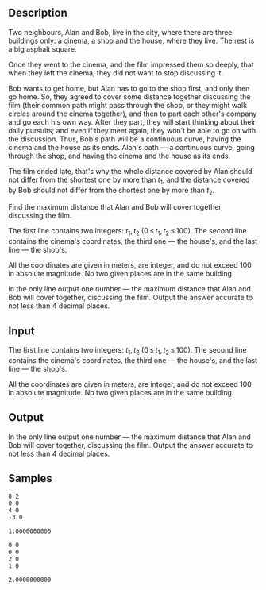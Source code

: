 ## Description

<div><p>Two neighbours, Alan and Bob, live in the city, where there are three buildings only: a cinema, a shop and the house, where they live. The rest is a big asphalt square. </p><p>Once they went to the cinema, and the film impressed them so deeply, that when they left the cinema, they did not want to stop discussing it.</p><p>Bob wants to get home, but Alan has to go to the shop first, and only then go home. So, they agreed to cover some distance together discussing the film (their common path might pass through the shop, or they might walk circles around the cinema together), and then to part each other's company and go each his own way. After they part, they will start thinking about their daily pursuits; and even if they meet again, they won't be able to go on with the discussion. Thus, Bob's path will be a continuous curve, having the cinema and the house as its ends. Alan's path — a continuous curve, going through the shop, and having the cinema and the house as its ends.</p><p>The film ended late, that's why the whole distance covered by Alan should not differ from the shortest one by more than <span class="tex-span"><i>t</i><sub class="lower-index">1</sub></span>, and the distance covered by Bob should not differ from the shortest one by more than <span class="tex-span"><i>t</i><sub class="lower-index">2</sub></span>.</p><p>Find the maximum distance that Alan and Bob will cover together, discussing the film.</p></div><div class="input-specification"><p>The first line contains two integers: <span class="tex-span"><i>t</i><sub class="lower-index">1</sub>, <i>t</i><sub class="lower-index">2</sub></span> (<span class="tex-span">0 ≤ <i>t</i><sub class="lower-index">1</sub>, <i>t</i><sub class="lower-index">2</sub> ≤ 100</span>). The second line contains the cinema's coordinates, the third one — the house's, and the last line — the shop's. </p><p>All the coordinates are given in meters, are integer, and do not exceed 100 in absolute magnitude. No two given places are in the same building.</p></div><div class="output-specification"><p>In the only line output one number — the maximum distance that Alan and Bob will cover together, discussing the film. Output the answer accurate to not less than 4 decimal places.</p></div>


## Input

<p>The first line contains two integers: <span class="tex-span"><i>t</i><sub class="lower-index">1</sub>, <i>t</i><sub class="lower-index">2</sub></span> (<span class="tex-span">0 ≤ <i>t</i><sub class="lower-index">1</sub>, <i>t</i><sub class="lower-index">2</sub> ≤ 100</span>). The second line contains the cinema's coordinates, the third one — the house's, and the last line — the shop's. </p><p>All the coordinates are given in meters, are integer, and do not exceed 100 in absolute magnitude. No two given places are in the same building.</p>


## Output

<p>In the only line output one number — the maximum distance that Alan and Bob will cover together, discussing the film. Output the answer accurate to not less than 4 decimal places.</p>


## Samples

```input1
0 2
0 0
4 0
-3 0

```

```output1
1.0000000000

```






```input2
0 0
0 0
2 0
1 0

```

```output2
2.0000000000

```



